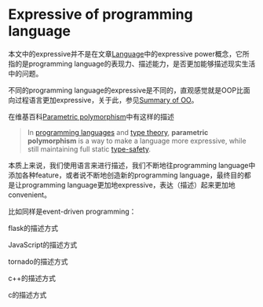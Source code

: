 # Expressive of programming language

本文中的expressive并不是在文章[Language](https://dengking.github.io/Post/Language/Language/)中的expressive power概念，它所指的是programming language的表现力、描述能力，是否更加能够描述现实生活中的问题。

不同的programming language的expressive是不同的，直观感觉就是OOP比面向过程语言更加expressive，关于此，参见[Summary of OO](./Programming-paradigm/Object-oriented-programming/Summary-of-OO.md)。

在维基百科[Parametric polymorphism](https://en.wikipedia.org/wiki/Parametric_polymorphism)中有这样的描述

> In [programming languages](https://en.wikipedia.org/wiki/Programming_language) and [type theory](https://en.wikipedia.org/wiki/Type_theory), **parametric polymorphism** is a way to make a language more expressive, while still maintaining full static [type-safety](https://en.wikipedia.org/wiki/Type-safety).



本质上来说，我们使用语言来进行描述，我们不断地往programming language中添加各种feature，或者说不断地创造新的programming language，最终目的都是让programming language更加地expressive，表达（描述）起来更加地convenient。



比如同样是event-driven programming：

flask的描述方式

JavaScript的描述方式

tornado的描述方式

c++的描述方式

c的描述方式

